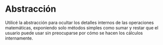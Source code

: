﻿# Abstracción
 Utilicé la abstracción para ocultar los detalles internos de las operaciones matemáticas, exponiendo solo métodos simples como sumar y restar que el usuario puede usar sin preocuparse por cómo se hacen los cálculos internamente.
